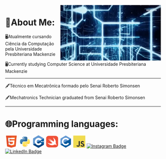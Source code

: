 <img src = "banner.webp" width = "325px" align = "right">

# 📖About Me:
🖥️Atualmente cursando Ciência da Computação pela Universidade Presbiteriana Mackenzie

🖥️Currently studying Computer Science at Universidade Presbiteriana Mackenzie
***
🖋️Técnico em Mecatrônica formado pelo Senai Roberto Simonsen

🖋️Mechatronics Technician graduated from Senai Roberto Simonsen


***


# 🌐Programming languages:
<div>
    <img src="https://github.com/devicons/devicon/blob/master/icons/html5/html5-original.svg" title="HTML" alt="HTML" width="40" height="40"/>
    <img src="https://github.com/devicons/devicon/blob/master/icons/python/python-original.svg" title="Python" alt="Python" width="40" height="40"/>
    <img src="https://github.com/devicons/devicon/blob/master/icons/cplusplus/cplusplus-original.svg" title="C++" alt="C++" width="40" height="40"/>
    <img src="https://github.com/devicons/devicon/blob/master/icons/swift/swift-original.svg" title="Swift" alt="Swift" width="40" height="40"/>
    <img src="https://github.com/devicons/devicon/blob/master/icons/c/c-original.svg" title="C" alt="C" width="40" height="40"/>
    <img src="https://github.com/devicons/devicon/blob/master/icons/javascript/javascript-original.svg" title="javascript" alt="javascript" width="40" height="40/>

</div>

*** 

<div id = "badges">
  <a href = "https://www.instagram.com/mgsantos06?igsh=eWVoeWV1YWt1a25z">
    <img src="https://img.shields.io/badge/Instagram-E4405F?style=for-the-badge&logo=instagram&logoColor=white" alt="Instagram Badge"/>
  </a>

  <a href = "https://www.linkedin.com/in/matheus-gon%C3%A7alves-341285224?utm_source=share&utm_campaign=share_via&utm_content=profile&utm_medium=android_app">
    <img src="https://img.shields.io/badge/LinkedIn-0077B5?style=for-the-badge&logo=linkedin&logoColor=white" alt="LinkedIn Badge"/>
  </a>
</div>
